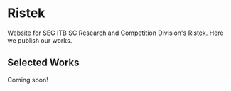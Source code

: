 <h1>Ristek</h1>
Website for SEG ITB SC Research and Competition Division's Ristek. Here we publish our works.

<h2>Selected Works</h2>
Coming soon!
